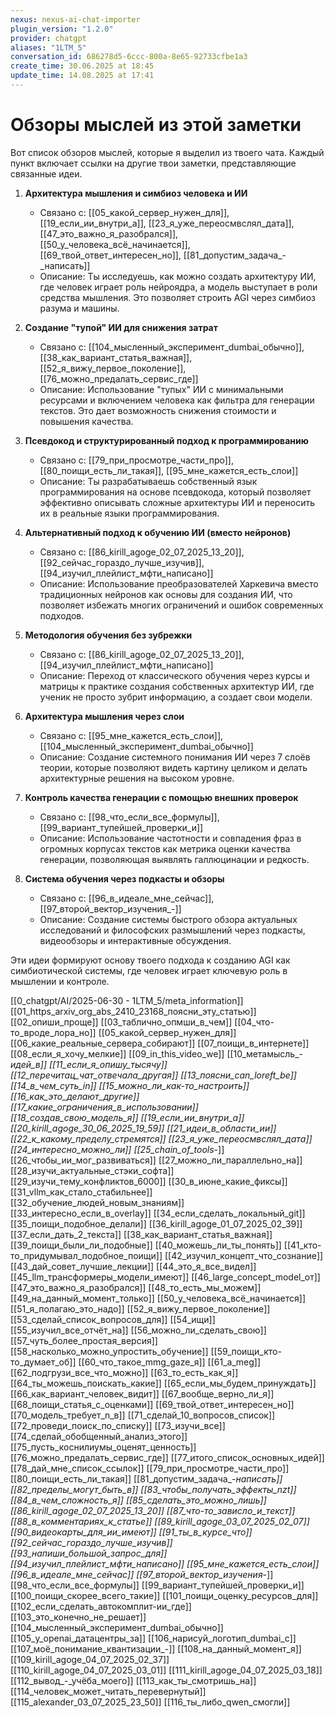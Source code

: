 ```yaml
---
nexus: nexus-ai-chat-importer
plugin_version: "1.2.0"
provider: chatgpt
aliases: "1LTM_5"
conversation_id: 686278d5-6ccc-800a-8e65-92733cfbe1a3
create_time: 30.06.2025 at 18:45
update_time: 14.08.2025 at 17:41
---
```


# Обзоры мыслей из этой заметки

Вот список обзоров мыслей, которые я выделил из твоего чата. Каждый пункт включает ссылки на другие твои заметки, представляющие связанные идеи.

1. **Архитектура мышления и симбиоз человека и ИИ**
   - Связано с: [[05_какой_сервер_нужен_для]], [[19_если_ии_внутри_а]], [[23_я_уже_переосмвслял_дата]], [[47_это_важно_я_разобрался]], [[50_у_человека_всё_начинается]], [[69_твой_ответ_интересен_но]], [[81_допустим_задача_-_написать]]
   - Описание: Ты исследуешь, как можно создать архитектуру ИИ, где человек играет роль нейроядра, а модель выступает в роли средства мышления. Это позволяет строить AGI через симбиоз разума и машины.

2. **Создание "тупой" ИИ для снижения затрат**
   - Связано с: [[104_мысленный_эксперимент_dumbai_обычно]], [[38_как_вариант_статья_важная]], [[52_я_вижу_первое_поколение]], [[76_можно_предалать_сервис_где]]
   - Описание: Использование "тупых" ИИ с минимальными ресурсами и включением человека как фильтра для генерации текстов. Это дает возможность снижения стоимости и повышения качества.

3. **Псевдокод и структурированный подход к программированию**
   - Связано с: [[79_при_просмотре_части_про]], [[80_поищи_есть_ли_такая]], [[95_мне_кажется_есть_слои]]
   - Описание: Ты разрабатываешь собственный язык программирования на основе псевдокода, который позволяет эффективно описывать сложные архитектуры ИИ и переносить их в реальные языки программирования.

4. **Альтернативный подход к обучению ИИ (вместо нейронов)**
   - Связано с: [[86_kirill_agoge_02_07_2025_13_20]], [[92_сейчас_гораздо_лучше_изучив]], [[94_изучил_плейлист_мфти_написано]]
   - Описание: Использование преобразователей Харкевича вместо традиционных нейронов как основы для создания ИИ, что позволяет избежать многих ограничений и ошибок современных подходов.

5. **Методология обучения без зубрежки**
   - Связано с: [[86_kirill_agoge_02_07_2025_13_20]], [[94_изучил_плейлист_мфти_написано]]
   - Описание: Переход от классического обучения через курсы и матрицы к практике создания собственных архитектур ИИ, где ученик не просто зубрит информацию, а создает свои модели.

6. **Архитектура мышления через слои**
   - Связано с: [[95_мне_кажется_есть_слои]], [[104_мысленный_эксперимент_dumbai_обычно]]
   - Описание: Создание системного понимания ИИ через 7 слоёв теории, которые позволяют видеть картину целиком и делать архитектурные решения на высоком уровне.

7. **Контроль качества генерации с помощью внешних проверок**
   - Связано с: [[98_что_если_все_формулы]], [[99_вариант_тупейшей_проверки_и]]
   - Описание: Использование частотности и совпадения фраз в огромных корпусах текстов как метрика оценки качества генерации, позволяющая выявлять галлюцинации и редкость.

8. **Система обучения через подкасты и обзоры**
   - Связано с: [[96_в_идеале_мне_сейчас]], [[97_второй_вектор_изучения_-]]
   - Описание: Создание системы быстрого обзора актуальных исследований и философских размышлений через подкасты, видеообзоры и интерактивные обсуждения.

Эти идеи формируют основу твоего подхода к созданию AGI как симбиотической системы, где человек играет ключевую роль в мышлении и контроле.

[[0_chatgpt/AI/2025-06-30 - 1LTM_5/meta_information]]
[[01_https_arxiv_org_abs_2410_23168_поясни_эту_статью]]
[[02_опиши_проще]]
[[03_таблично_опмши_в_чем]]
[[04_что-то_вроде_лора_но]]
[[05_какой_сервер_нужен_для]]
[[06_какие_реальные_сервера_собирают]]
[[07_поищи_в_интернете]]
[[08_если_я_хочу_мелкие]]
[[09_in_this_video_we]]
[[10_метамысль_-_идей_в]]
[[11_если_я_опишу_тысячу]]
[[12_перечитац_чат_отвечала_другая]]
[[13_поясни_can_loreft_be]]
[[14_в_чем_суть_in]]
[[15_можно_ли_как-то_настроить]]
[[16_как_это_делают_другие]]
[[17_какие_ограничения_в_использовании]]
[[18_создав_свою_модель_я]]
[[19_если_ии_внутри_а]]
[[20_kirill_agoge_30_06_2025_19_59]]
[[21_идеи_в_области_ии]]
[[22_к_какому_пределу_стремятся]]
[[23_я_уже_переосмвслял_дата]]
[[24_интересно_можно_ли]]
[[25_chain_of_tools_-]]
[[26_чтобы_ии_мог_развиваться]]
[[27_можно_ли_параллельно_на]]
[[28_изучи_актуальные_стэки_софта]]
[[29_изучи_тему_конфликтов_6000]]
[[30_в_июне_какие_фиксы]]
[[31_vllm_как_стало_стабильнее]]
[[32_обучение_людей_новым_знаниям]]
[[33_интересно_если_в_overlay]]
[[34_если_сделать_локальный_git]]
[[35_поищи_подобное_делали]]
[[36_kirill_agoge_01_07_2025_02_39]]
[[37_если_дать_2_текста]]
[[38_как_вариант_статья_важная]]
[[39_поищи_были_ли_подобные]]
[[40_можешь_ли_ты_понять]]
[[41_кто-то_придумывал_подобное_поищи]]
[[42_изучил_концепт_что_сознание]]
[[43_дай_совет_лучшие_лекции]]
[[44_это_я_все_видел]]
[[45_llm_трансформеры_модели_имеют]]
[[46_large_concept_model_от]]
[[47_это_важно_я_разобрался]]
[[48_то_есть_мы_можем]]
[[49_на_данный_момент_только]]
[[50_у_человека_всё_начинается]]
[[51_я_полагаю_это_надо]]
[[52_я_вижу_первое_поколение]]
[[53_сделай_список_вопросов_для]]
[[54_ищи]]
[[55_изучил_все_отчёт_на]]
[[56_можно_ли_сделать_свою]]
[[57_чуть_более_простая_версия]]
[[58_насколько_можно_упростить_обучение]]
[[59_поищи_кто-то_думает_об]]
[[60_что_такое_mmg_gaze_я]]
[[61_а_meg]]
[[62_подгрузи_все_что_можно]]
[[63_то_есть_как_я]]
[[64_ты_можешь_поискать_какие]]
[[65_если_мы_будем_принуждать]]
[[66_как_вариант_человек_видит]]
[[67_вообще_верно_ли_я]]
[[68_поищи_статья_с_оценками]]
[[69_твой_ответ_интересен_но]]
[[70_модель_требует_n_в]]
[[71_сделай_10_вопросов_список]]
[[72_проведи_поиск_по_списку]]
[[73_изучи_все]]
[[74_сделай_обобщенный_анализ_этого]]
[[75_пусть_коснилиумы_оценят_ценность]]
[[76_можно_предалать_сервис_где]]
[[77_итого_список_основных_идей]]
[[78_дай_мне_список_ссылок]]
[[79_при_просмотре_части_про]]
[[80_поищи_есть_ли_такая]]
[[81_допустим_задача_-_написать]]
[[82_пределы_могут_быть_в]]
[[83_чтобы_получать_эффекты_nzt]]
[[84_в_чем_сложность_я]]
[[85_сделать_это_можно_лишь]]
[[86_kirill_agoge_02_07_2025_13_20]]
[[87_что-то_зависло_и_текст]]
[[88_в_комментариях_к_статье]]
[[89_kirill_agoge_03_07_2025_02_07]]
[[90_видеокарты_для_ии_имеют]]
[[91_ты_в_курсе_что]]
[[92_сейчас_гораздо_лучше_изучив]]
[[93_напиши_большой_запрос_для]]
[[94_изучил_плейлист_мфти_написано]]
[[95_мне_кажется_есть_слои]]
[[96_в_идеале_мне_сейчас]]
[[97_второй_вектор_изучения_-]]
[[98_что_если_все_формулы]]
[[99_вариант_тупейшей_проверки_и]]
[[100_поищи_скорее_всего_такие]]
[[101_поищи_оценку_ресурсов_для]]
[[102_если_сделать_автокомплит-ии_где]]
[[103_это_конечно_не_решает]]
[[104_мысленный_эксперимент_dumbai_обычно]]
[[105_у_openai_датацентры_за]]
[[106_нарисуй_логотип_dumbai_с]]
[[107_моё_понимание_квантизации_-]]
[[108_на_данный_момент_я]]
[[109_kirill_agoge_04_07_2025_02_37]]
[[110_kirill_agoge_04_07_2025_03_01]]
[[111_kirill_agoge_04_07_2025_03_18]]
[[112_вывод_-_учёба_моего]]
[[113_как_ты_смотришь_на]]
[[114_человек_может_читать_перевернутый]]
[[115_alexander_03_07_2025_23_50]]
[[116_ты_либо_qwen_смогли]]
